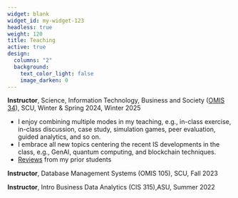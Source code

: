 ```yaml
---
widget: blank
widget_id: my-widget-123
headless: true
weight: 120
title: Teaching
active: true
design:
  columns: "2"
  background:
    text_color_light: false
    image_darken: 0
---
```

**Instructor**, Science, Information Technology, Business and Society ([OMIS 34](https://www.dropbox.com/scl/fi/3bnmqt0iti8ctydqcqi4y/OMIS34_Syllabus_Jingbo_Winter-2025.pdf?rlkey=s5majfvpc258hkwdiz9vf2qsv&st=3nh2qozg&dl=0)), SCU, Winter & Spring 2024, Winter 2025

* I enjoy combining multiple modes in my teaching, e.g., in-class exercise, in-class discussion, case study, simulation games, peer evaluation, guided analytics, and so on.
* I﻿ embrace all new topics centering the recent IS developments in the class, e.g., GenAI, quantum computing, and blockchain techniques. 
* [Reviews](https://www.ratemyprofessors.com/professor/2980261) from my prior students

**Instructor**, Database Management Systems (OMIS 105), SCU, Fall 2023

**Instructor**, Intro Business Data Analytics (CIS 315),ASU, Summer 2022